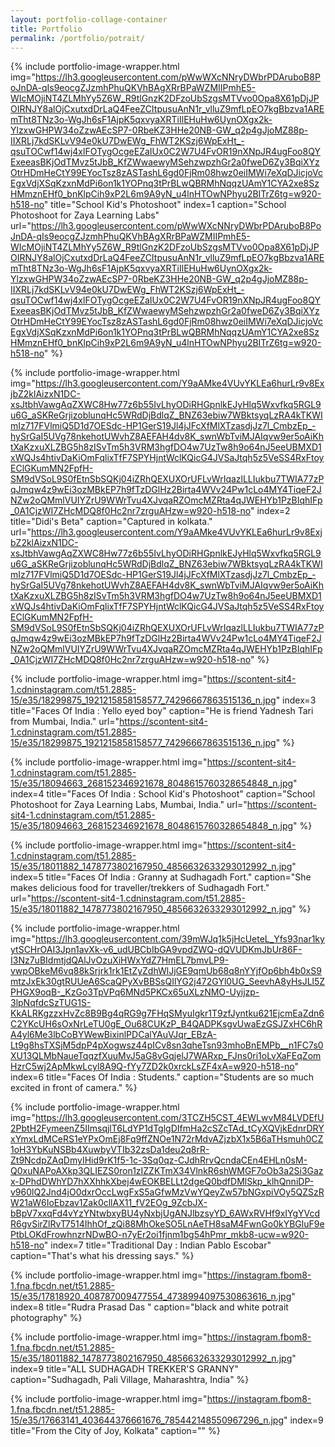 ```yaml
---
layout: portfolio-collage-container
title: Portfolio
permalink: /portfolio/potrait/
---
```


{% include portfolio-image-wrapper.html 
		img="https://lh3.googleusercontent.com/pWwWXcNNryDWbrPDAruboB8PoJnDA-qIs9eocgZJzmhPhuQKVhBAgXRrBPaWZMIIPmhE5-WIcMOjiNT4ZLMhYy5Z6W_R9tlGnzK2DFzoUbSzgsMTVvo0Opa8X61pDjJPOIRNJY8alOjCxutxdDrLaQ4FeeZCItpusuAnN1r_vlluZ9mfLpEO7kgBbzva1AREmTht8TNz3o-WgJh6sF1AjpK5qxvyaXRTiIlEHuHw6UynOXgx2k-YlzxwGHPW34oZzwAEcSP7-0RbeKZ3HHe20NB-GW_q2p4gJjoMZ88p-IIXRLj7kdSKLvV94e0kU7DwEWg_FhWT2KSzj6WpExHt_-qsuTOCwf14wj4xlFOTygOcgeEZaIUx0C2W7U4FvOR19nXNpJR4ugFoo8QYExeeasBKjOdTMvz5tJbB_KfZWwaewyMSehzwpzhGr2a0fweD6Zy3BqiXYzOtrHDmHeCtY99EYocTsz8zASTashL6gd0FjRm08hwz0eiIMWi7eXqDJicjoVcEgxVdjXSqKzxnMdPi6on1k1YOPnq3tPrBLwQBRMhNqqzUAmY1CYA2xe8SzHMmznEHf0_bnKlpCih9xP2L6m9A9yN_u4lnHTOwNPhyu2BITrZ6tg=w920-h518-no"
            title="School Kid's Photoshoot"
            index=1
            caption="School Photoshoot for Zaya Learning Labs"
            url="https://lh3.googleusercontent.com/pWwWXcNNryDWbrPDAruboB8PoJnDA-qIs9eocgZJzmhPhuQKVhBAgXRrBPaWZMIIPmhE5-WIcMOjiNT4ZLMhYy5Z6W_R9tlGnzK2DFzoUbSzgsMTVvo0Opa8X61pDjJPOIRNJY8alOjCxutxdDrLaQ4FeeZCItpusuAnN1r_vlluZ9mfLpEO7kgBbzva1AREmTht8TNz3o-WgJh6sF1AjpK5qxvyaXRTiIlEHuHw6UynOXgx2k-YlzxwGHPW34oZzwAEcSP7-0RbeKZ3HHe20NB-GW_q2p4gJjoMZ88p-IIXRLj7kdSKLvV94e0kU7DwEWg_FhWT2KSzj6WpExHt_-qsuTOCwf14wj4xlFOTygOcgeEZaIUx0C2W7U4FvOR19nXNpJR4ugFoo8QYExeeasBKjOdTMvz5tJbB_KfZWwaewyMSehzwpzhGr2a0fweD6Zy3BqiXYzOtrHDmHeCtY99EYocTsz8zASTashL6gd0FjRm08hwz0eiIMWi7eXqDJicjoVcEgxVdjXSqKzxnMdPi6on1k1YOPnq3tPrBLwQBRMhNqqzUAmY1CYA2xe8SzHMmznEHf0_bnKlpCih9xP2L6m9A9yN_u4lnHTOwNPhyu2BITrZ6tg=w920-h518-no" %}

{% include portfolio-image-wrapper.html 
            img="https://lh3.googleusercontent.com/Y9aAMke4VUvYKLEa6hurLr9v8ExjbZ2klAizxN1DC-xsJtbhVawgAqZXWC8Hw77z6b55IvLhyODiRHGpnlkEJyHlq5Wxvfkq5RGL9u6G_aSKReGrjizoblunqHc5WRdDjBdlqZ_BNZ63ebiw7WBktsyqLzRA4kTKWImIz717FVlmiQ5D1d7OESdc-HP1GerS19Jl4jJFcXfMlXTzasdjJz7l_CmbzEp_-hySrGaI5UVg78nkehotUWvhZ8AEFAH4dv8K_swnWbTviMJAIqvw9er5oAiKhtXaKzxuXLZBG5h8zISvTm5h3VRM3hgfDO4w7UzTw8h9o64nJ5eeUBMXD1xWQJs4htivDaKiOmFqlixTfF7SPYHjntWclKQicG4JVSaJtqh5z5VeSS4RxFtoyEClGKumMN2FpfH-SM9dVSoL9S0fEtnSbSQKj04iZRhQEXUXOrUFLvWrIqazlLLIukbu7TWIA77zPqJmqw4z9wEi3ozMBkEP7h9fTzDGlHz2Birta4WVv24Pw1cLo4MY4TiqeF2JNZw2oQMmlVUIYZrU9WWrTvu4XJvqaRZOmcMZRta4qJWEHYb1PzBIqhIFp_0A1CjzWI7ZHcMDQ8f0Hc2nr7zrguAHzw=w920-h518-no"
            index=2
            title="Didi's Beta"
            caption="Captured in kolkata."
            url="https://lh3.googleusercontent.com/Y9aAMke4VUvYKLEa6hurLr9v8ExjbZ2klAizxN1DC-xsJtbhVawgAqZXWC8Hw77z6b55IvLhyODiRHGpnlkEJyHlq5Wxvfkq5RGL9u6G_aSKReGrjizoblunqHc5WRdDjBdlqZ_BNZ63ebiw7WBktsyqLzRA4kTKWImIz717FVlmiQ5D1d7OESdc-HP1GerS19Jl4jJFcXfMlXTzasdjJz7l_CmbzEp_-hySrGaI5UVg78nkehotUWvhZ8AEFAH4dv8K_swnWbTviMJAIqvw9er5oAiKhtXaKzxuXLZBG5h8zISvTm5h3VRM3hgfDO4w7UzTw8h9o64nJ5eeUBMXD1xWQJs4htivDaKiOmFqlixTfF7SPYHjntWclKQicG4JVSaJtqh5z5VeSS4RxFtoyEClGKumMN2FpfH-SM9dVSoL9S0fEtnSbSQKj04iZRhQEXUXOrUFLvWrIqazlLLIukbu7TWIA77zPqJmqw4z9wEi3ozMBkEP7h9fTzDGlHz2Birta4WVv24Pw1cLo4MY4TiqeF2JNZw2oQMmlVUIYZrU9WWrTvu4XJvqaRZOmcMZRta4qJWEHYb1PzBIqhIFp_0A1CjzWI7ZHcMDQ8f0Hc2nr7zrguAHzw=w920-h518-no" %}

{% include portfolio-image-wrapper.html 
            img="https://scontent-sit4-1.cdninstagram.com/t51.2885-15/e35/18299875_1921215858158577_74296667863515136_n.jpg"
            index=3
            title="Faces Of India : Yello eyed boy"
            caption="He is friend Yadnesh Tari from Mumbai, India."
            url="https://scontent-sit4-1.cdninstagram.com/t51.2885-15/e35/18299875_1921215858158577_74296667863515136_n.jpg" %}

{% include portfolio-image-wrapper.html 
            img="https://scontent-sit4-1.cdninstagram.com/t51.2885-15/e35/18094663_268152346921678_8048615760328654848_n.jpg"
            index=4
            title="Faces Of India : School Kid's Photoshoot"
            caption="School Photoshoot for Zaya Learning Labs, Mumbai, India."
            url="https://scontent-sit4-1.cdninstagram.com/t51.2885-15/e35/18094663_268152346921678_8048615760328654848_n.jpg" %}

{% include portfolio-image-wrapper.html 
            img="https://scontent-sit4-1.cdninstagram.com/t51.2885-15/e35/18011882_1478773802167950_4856632633293012992_n.jpg"
            index=5
            title="Faces Of India : Granny at Sudhagadh Fort."
            caption="She makes delicious food for traveller/trekkers of Sudhagadh Fort."
            url="https://scontent-sit4-1.cdninstagram.com/t51.2885-15/e35/18011882_1478773802167950_4856632633293012992_n.jpg" %}

{% include portfolio-image-wrapper.html 
            img="https://lh3.googleusercontent.com/39mWJq1k5jHcUeteL_Yfs93nar1kyytSCHrOAI3Jpn1avXk-v6_udUBCbIbGA9vpdZWQ-dQVUDKmJbUr86F-I3Nz7uBIdmtjdQAlJvOzuXiHWxYdZ7HmEL7bmvLP9-vwpOBkeM6vq88kSrjrk1rk1EtZyZdhWlJjGE9qmUb68q8nYYjfOp6bh4b0xS9mtzJxEk30gtRUUeA6ScaQPyXvBBSsQIlYG2j472GYl0UG_SeevhA8yHsJLl5ZPHGX9oqB-_KzGo3TpVPq6MNd5PKCx65uXLzNMO-Uyijzp-3lpNqfdcSzTUG1S-KkALRKgzzxHvZc8B9Bg4qRG9g7FHqSMyuIgkr1T9zfJyntku621EjcmEaZdn6C2YKcUH6sOxNrLeTU0gE_Ou68CUKzP_B4QADPKsgvUwaEzGSJZxHC6hRA4yl6Me3lbCoBYWewBixinlPDCalYAuVJqr_EBzA-Lt9g8hsTXSjM5dpP4pXogwsz44pICv8sn3qheTsn93mhoBnEMPb__n1FC7s0XU13QLMbNaueTqqzfXuuMvJ5aG8vGqjelJ7WARxp_FJns0ri1oLvXaFEqZomHzrC5wj2ApMkwLcyl8A9Q-fYy7ZD2k0xrckLsZF4xA=w920-h518-no"
            index=6
            title="Faces Of India : Students."
            caption="Students are so much excited in front of camera." %}


{% include portfolio-image-wrapper.html 
            img="https://lh3.googleusercontent.com/3TCZH5CST_4EWLwvM84LVDEfU2PbtH2FymeenZ5IImsqjlT6LdYP1dTglgDIfmHa2cSZcTAd_tCyXQVjkEdnrDRYxYmxLdMCeRS1eYPxOmEj8Fq9ffZNOe1N72rMdvAZjzbX1x5B6aTHsmuh0CZ1oH3YbKuNSBb4XuwbyVTIb32zsDa1deu2q8rR-Zt9NcdpZAqDmyIHid9rK1f5-1c-3Sq0qz-CJdhRrvQcndaCEn4EHLn0sM-Q0xuNAPoAXkp3QLIEZS0ron1zIZZKTmX34VlnkR6shWMGF7oOb3a2Si3Gazx-DPhdDWhYD7hXXhhkXbej4wEOKBELLt2dgeQ0bdfDMlSkp_klhQnniDP-v960lQ2Jnd4jO0dxrOccLwgFxS5aGfwMzVwYQeyZw57bNGxpiVOy5QZSzRW21aW6IoEbzav1Zak0cllAX11_fV2EOg_9ZcbJX-bBpV7xxqFd4vYzYNtwbxyBU4yNxbjUgANJlbzsyYD_6AWxRVHf9xIYgYVcdR6gvSirZlRvT7514IhhOf_zQi88MhOkeSO5LnAeTH8saM4FwnGo0kYBGluF9ePtbLOKdFrowhnzrNDwBO-n7yEr2oi1fjnm1bg54hPmr_mkb8-ucw=w920-h518-no"
            index=7
            title="Traditional Day : Indian Pablo Escobar"
            caption="That's what his dressing says." %}



{% include portfolio-image-wrapper.html 
            img="https://instagram.fbom8-1.fna.fbcdn.net/t51.2885-15/e35/17818920_408787009477554_4738994097530863616_n.jpg"
            index=8
            title="Rudra Prasad Das "
            caption="black and white potrait photography" %}


{% include portfolio-image-wrapper.html 
            img="https://instagram.fbom8-1.fna.fbcdn.net/t51.2885-15/e35/18011882_1478773802167950_4856632633293012992_n.jpg"
            index=9
            title="ALL SUDHAGADH TREKKER'S GRANNY"
            caption="Sudhagadh, Pali Village, Maharashtra, India" %}

{% include portfolio-image-wrapper.html 
            img="https://instagram.fbom8-1.fna.fbcdn.net/t51.2885-15/e35/17663141_403644376661676_785442148550967296_n.jpg"
            index=9
            title="From the City of Joy, Kolkata"
            caption="" %}

            